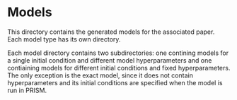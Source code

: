 # Models

This directory contains the generated models for the associated paper. Each model type has its own directory.

Each model directory contains two subdirectories: one contining models for a single initial condition and different model hyperparameters and one contiaining models for different initial conditions and fixed hyperparameters. The only exception is the exact model, since it does not contain hyperparameters and its initial conditions are specified when the model is run in PRISM.


